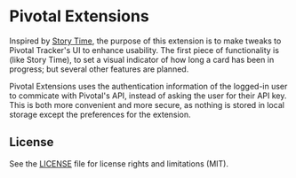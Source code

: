 # Pivotal Extensions

Inspired by [Story Time](https://github.com/bertrandmoulard/story_time/tree/master), the purpose of this extension is to make tweaks to Pivotal Tracker's UI to enhance usability. The first piece of functionality is (like Story Time), to set a visual indicator of how long a card has been in progress; but several other features are planned.

Pivotal Extensions uses the authentication information of the logged-in user to commicate with Pivotal's API, instead of asking the user for their API key. This is both more convenient and more secure, as nothing is stored in local storage except the preferences for the extension.

## License

See the [LICENSE](LICENSE.md) file for license rights and limitations (MIT).